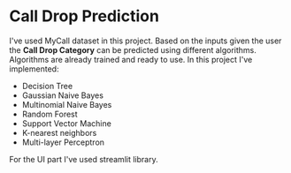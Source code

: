 # Call Drop Prediction

I've used MyCall dataset in this project. Based on the inputs given the user the **Call Drop Category** can be predicted using different algorithms. Algorithms are already trained and ready to use. In this project I've implemented: 


- Decision Tree
- Gaussian Naive Bayes
- Multinomial Naive Bayes
- Random Forest
- Support Vector Machine 
- K-nearest neighbors
- Multi-layer Perceptron 



For the UI part I've used streamlit library. 